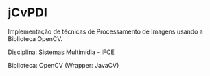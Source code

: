 jCvPDI
======

Implementação de técnicas de Processamento de Imagens usando a Biblioteca OpenCV.

Disciplina: Sistemas Multimídia - IFCE

Biblioteca: OpenCV (Wrapper: JavaCV)
